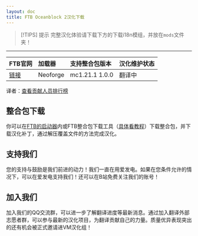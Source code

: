 ```yaml
---
layout: doc
title: FTB Oceanblock 2汉化下载
---
```


> [!TIPS] 提示
> 完整汉化体验请下载下方的下载i18n模组，并放在`mods`文件夹！

<DownloadLinks :methods="[
  { id: 'lanzou', text: '下载汉化', icon: '/imgs/svg/lanzou.svg', link: '/doing/' },
  { id: 'curseforge', text: '下载i18n模组', icon: '/imgs/svg/curseforge.svg', link: 'https://www.curseforge.com/minecraft/mc-mods/i18nupdatemod/download/5841609' },
  { id: 'lazy', text: '懒汉下载', icon: '/imgs/logo/logo_64.png', link: 'https://vmhanhuazu.lanzoui.com/s/neotech' }
]" />

---

| FTB官网                                      | 加载器   | 支持整合包版本 | 汉化维护状态 |
| :------------------------------------------- | :------- | :------------- | :----------- |
| [链接](https://feed-the-beast.com/modpacks/) | Neoforge | mc1.21.1 1.0.0 | 翻译中       |

译者：[查看贡献人员排行榜](https://paratranz.cn/projects/10719/leaderboard)

## 整合包下载

你可以在[FTB的启动器](https://feed-the-beast.com/ftb-app)内或FTB整合包下载工具（[具体看教程](https://www.bilibili.com/read/cv24344019)）下载整合包，并下载汉化补丁，通过解压覆盖文件的方法完成汉化。

## 支持我们

您的支持与鼓励是我们前进的动力！我们一直在用爱发电。如果在您条件允许的情况下，可以在爱发电支持我们！还可以在B站免费关注我们的账号！

## 加入我们

加入我们的QQ交流群，可以进一步了解翻译进度等最新消息。通过加入翻译外部志愿者群，可以参与最新的汉化项目，为翻译贡献自己的力量。质量优异表现突出的还有机会被正式邀请进VM汉化组！

